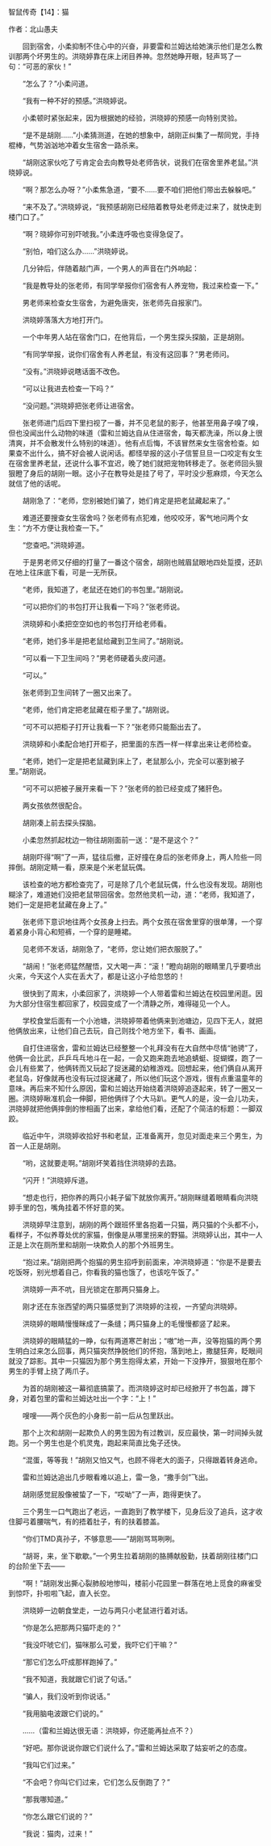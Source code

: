 智鼠传奇【14】：猫

作者：北山愚夫

　　回到宿舍，小柔抑制不住心中的兴奋，非要雷和兰姆达给她演示他们是怎么教训那两个坏男生的。洪晓婷靠在床上闭目养神。忽然她睁开眼，轻声骂了一句：“可恶的家伙！”

　　“怎么了？”小柔问道。

　　“我有一种不好的预感。”洪晓婷说。

　　小柔顿时紧张起来，因为根据她的经验，洪晓婷的预感一向特别灵验。

　　“是不是胡刚……”小柔猜测道，在她的想象中，胡刚正纠集了一帮同党，手持棍棒，气势汹汹地冲着女生宿舍一路杀来。

　　“胡刚这家伙吃了亏肯定会去向教导处老师告状，说我们在宿舍里养老鼠。”洪晓婷说。

　　“啊？那怎么办呀？”小柔焦急道，“要不……要不咱们把他们带出去躲躲吧。”

　　“来不及了。”洪晓婷说，“我预感胡刚已经陪着教导处老师走过来了，就快走到楼门口了。”

　　“啊？晓婷你可别吓唬我。”小柔连呼吸也变得急促了。

　　“别怕，咱们这么办……”洪晓婷说。

　　几分钟后，伴随着敲门声，一个男人的声音在门外响起：

　　“我是教导处的张老师，有同学举报你们宿舍有人养宠物，我过来检查一下。”

　　男老师来检查女生宿舍，为避免唐突，张老师先自报家门。

　　洪晓婷落落大方地打开门。

　　一个中年男人站在宿舍门口，在他背后，一个男生探头探脑，正是胡刚。

　　“有同学举报，说你们宿舍有人养老鼠，有没有这回事？”男老师问。

　　“没有。”洪晓婷说瞎话面不改色。

　　“可以让我进去检查一下吗？”

　　“没问题。”洪晓婷把张老师让进宿舍。

　　张老师进门后四下里扫视了一番，并不见老鼠的影子，他甚至用鼻子嗅了嗅，但也没闻出什么动物的味道（雷和兰姆达自从住进宿舍，每天都洗澡，所以身上很清爽，并不会散发什么特别的味道）。他有点后悔，不该冒然来女生宿舍检查。如果查不出什么，搞不好会被人说闲话。都怪举报的这小子信誓旦旦一口咬定有女生在宿舍里养老鼠，还说什么事不宜迟，晚了她们就把宠物转移走了。张老师回头狠狠瞪了身后的胡刚一眼。这小子在教导处是挂了号了，平时没少惹麻烦，今天怎么就信了他的话呢。

　　胡刚急了：“老师，您别被她们骗了，她们肯定是把老鼠藏起来了。”

　　难道还要搜查女生宿舍吗？张老师有点犯难，他咬咬牙，客气地问两个女生：“方不方便让我检查一下。”

　　“您查吧。”洪晓婷道。

　　于是男老师又仔细的打量了一番这个宿舍，胡刚也贼眉鼠眼地四处踅摸，还趴在地上往床底下看，可是一无所获。

　　“老师，我知道了，老鼠还在她们的书包里。”胡刚说。

　　“可以把你们的书包打开让我看一下吗？”张老师说。

　　洪晓婷和小柔把空空如也的书包打开给老师看。

　　“老师，她们多半是把老鼠给藏到卫生间了。”胡刚说。

　　“可以看一下卫生间吗？”男老师硬着头皮问道。

　　“可以。”

　　张老师到卫生间转了一圈又出来了。

　　“老师，他们肯定把老鼠藏在柜子里了。”胡刚说。

　　“可不可以把柜子打开让我看一下？”张老师只能豁出去了。

　　洪晓婷和小柔配合地打开柜子，把里面的东西一样一样拿出来让老师检查。

　　“老师，她们一定是把老鼠藏到床上了，老鼠那么小，完全可以塞到被子里。”胡刚说。

　　“可不可以把被子展开来看一下？”张老师的脸已经变成了猪肝色。

　　两女孩依然很配合。

　　胡刚凑上前去探头探脑。

　　小柔忽然抓起枕边一物往胡刚面前一送：“是不是这个？”

　　胡刚吓得“啊”了一声，猛往后撤，正好撞在身后的张老师身上，两人险些一同摔倒。胡刚定睛一看，原来是个米老鼠玩偶。

　　该检查的地方都检查完了，可是除了几个老鼠玩偶，什么也没有发现。胡刚也糊涂了，难道她们没把老鼠带回宿舍。忽然他灵机一动，道：“老师，我知道了，她们一定是把老鼠藏在身上了。”

　　张老师下意识地往两个女孩身上扫去。两个女孩在宿舍里穿的很单薄，一个穿着紧身小背心和短裤，一个穿的是睡裙。

　　见老师不发话，胡刚急了，“老师，您让她们把衣服脱了。”

　　“胡闹！”张老师猛然醒悟，又大喝一声：“滚！”瞪向胡刚的眼睛里几乎要喷出火来，今天这个人实在丢大了，都是让这小子给忽悠的！

　　很快到了周末，小柔回家了，洪晓婷一个人带着雷和兰姆达在校园里闲逛。因为大部分住宿生都回家了，校园变成了一个清静之所，难得碰见一个人。

　　学校食堂后面有一个小池塘，洪晓婷带着他俩来到池塘边，见四下无人，就把他俩放出来，让他们自己去玩，自己则找个地方坐下，看书、画画。

　　自打住进宿舍，雷和兰姆达已经整整一个礼拜没有在大自然中尽情“驰骋”了，他俩一会比武，乒乒乓乓地斗在一起，一会又跑来跑去地追蜻蜓、捉蝴蝶，跑了一会儿有些累了，他俩转而又玩起了捉迷藏的幼稚游戏。回想起来，他们俩自从离开老鼠岛，好像就再也没有玩过捉迷藏了，所以他们玩这个游戏，很有点重温童年的意味。再后来不知什么原因，雷和兰姆达开始绕着洪晓婷追逐起来，转了一圈又一圈。洪晓婷瞅准机会一伸脚，把他俩绊了个大马趴。更气人的是，没一会儿功夫，洪晓婷就把他俩摔倒的惨相画了出来，拿给他们看，还配了个简洁的标题：一脚双跤。

　　临近中午，洪晓婷收拾好书和老鼠，正准备离开，忽见对面走来三个男生，为首一人正是胡刚。

　　“哟，这就要走啊。”胡刚坏笑着挡住洪晓婷的去路。

　　“闪开！”洪晓婷斥道。

　　“想走也行，把你养的两只小耗子留下就放你离开。”胡刚眯缝着眼睛看向洪晓婷手里的包，嘴角挂着不怀好意的笑。

　　洪晓婷早注意到，胡刚的两个跟班怀里各抱着一只猫，两只猫的个头都不小，看样子，不似养尊处优的家猫，倒像是从哪里拐来的野猫。洪晓婷认出，其中一人正是上次在厕所里和胡刚一块欺负人的那个外班男生。

　　“抱过来。”胡刚把两个抱猫的男生招呼到前面来，冲洪晓婷道：“你是不是要去吃饭呀，别光想着自己，你看我的猫也饿了，也该吃午饭了。”

　　洪晓婷一声不吭，目光锁定在那两只猫身上。

　　刚才还在东张西望的两只猫感觉到了洪晓婷的注视，一齐望向洪晓婷。

　　洪晓婷的眼睛慢慢眯成了一条缝；两只猫身上的毛慢慢都竖了起来。

　　洪晓婷的眼睛猛的一睁，似有两道寒芒射出；“嗷”地一声，没等抱猫的两个男生明白过来怎么回事，两只猫突然挣脱他们的怀抱，落到地上，撒腿狂奔，眨眼间就没了踪影。其中一只猫因为那个男生抱得太紧，开始一下没挣开，狠狠地在那个男生的手臂上挠了两爪子。

　　为首的胡刚被这一幕彻底搞蒙了。而洪晓婷这时却已经掀开了书包盖，蹲下身，对着包里的雷和兰姆达吐出一个字：“上！”

　　嗖嗖——两个灰色的小身影一前一后从包里跃出。

　　那个上次和胡刚一起欺负人的男生因为有过教训，反应最快，第一时间掉头就跑。另一个男生也是个机灵鬼，跑起来简直比兔子还快。

　　“混蛋，等等我！”胡刚又怕又气，也顾不得老大的面子，只得跟着转身逃命。

　　雷和兰姆达追出几步眼看难以追上，雷一急，“撒手剑”飞出。

　　胡刚感觉屁股像被蛰了一下，“哎呦”了一声，跑得更快了。

　　三个男生一口气跑出了老远，一直跑到了教学楼下，见身后没了追兵，这才收住脚弓着腰喘气，有的捂着肚子，有的扶着膝盖。

　　“你们TMD真孙子，不够意思——”胡刚骂骂咧咧。

　　“胡哥，来，坐下歇歇。”一个男生拉着胡刚的胳膊献殷勤，扶着胡刚往楼门口的台阶坐下去——

　　“啊！”胡刚发出撕心裂肺般地惨叫，楼前小花园里一群落在地上觅食的麻雀受到惊吓，扑啦啦飞起，直入长空。

　　洪晓婷一边朝食堂走，一边与两只小老鼠进行着对话。

　　“你是怎么把那两只猫吓走的？”

　　“我没吓唬它们，猫咪那么可爱，我吓它们干嘛？”

　　“那它们怎么吓成那样跑掉了。”

　　“我不知道，我就跟它们说了句话。”

　　“骗人，我们没听到你说话。”

　　“我用脑电波跟它们说的。”

　　……（雷和兰姆达很无语：洪晓婷，你还能再扯点不？）

　　“好吧。那你说说你跟它们说什么了。”雷和兰姆达采取了姑妄听之的态度。

　　“我叫它们过来。”

　　“不会吧？你叫它们过来，它们怎么反倒跑了？”

　　“那我哪知道。”

　　“你怎么跟它们说的？”

　　“我说：猫肉，过来！”
